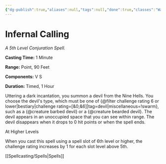 ```yaml
---
{"dg-publish":true,"aliases":null,"tags":null,"done":true,"classes":"Warlock, Wizard,","spellLevel":5,"school":"Conjuration","source":"XGE","permalink":"/spells/infernal-calling/","dgHomeLink":false,"dgPassFrontmatter":true}
---
```


# Infernal Calling
*A 5th Level Conjuration Spell.*

**Casting Time:** 1 Minute

**Range:** Point, 90 Feet

**Components:** V S 

**Duration:** Timed, 1 Hour

Uttering a dark incantation, you summon a devil from the Nine Hells. You choose the devil's type, which must be one of {@filter challenge rating 6 or lower|bestiary|challenge rating=[&0;&6]|tag=devil|miscellaneous=!swarm}, such as a {@creature barbed devil} or a {@creature bearded devil}. The devil appears in an unoccupied space that you can see within range. The devil disappears when it drops to 0 hit points or when the spell ends.

At Higher Levels

When you cast this spell using a spell slot of 6th level or higher, the challenge rating increases by 1 for each slot level above 5th.

[[Spellcasting/Spells|Spells]]